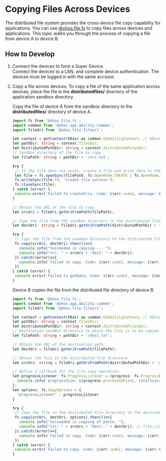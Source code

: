 # Copying Files Across Devices

The distributed file system provides the cross-device file copy capability for applications. You can use [@ohos.file.fs](../reference/apis-core-file-kit/js-apis-file-fs.md) to copy files across devices and applications. This topic walks you through the process of copying a file from device A to device B.

## How to Develop

1. Connect the devices to form a Super Device.<br>
   Connect the devices to a LAN, and complete device authentication. The devices must be logged in with the same account.

2. Copy a file across devices. To copy a file of the same application across devices, place the file in the **distributedfiles/** directory of the application sandbox directory.

   Copy the file of device A from the sandbox directory to the **distributedfiles/** directory of device A.

   ```ts
   import fs from '@ohos.file.fs';
   import common from '@ohos.app.ability.common';
   import fileUri from '@ohos.file.fileuri';

   let context = getContext(this) as common.UIAbilityContext; // Obtain the UIAbilityContext of device A.
   let pathDir: string = context.filesDir;
   let distributedPathDir: string = context.distributedFilesDir;
   // Sandbox directory of the file to copy
   let filePath: string = pathDir + '/src.txt';
   
   try {
    // If the file does not exist, create a file and write data to the file created.
    let file = fs.openSync(filePath, fs.OpenMode.CREATE | fs.OpenMode.READ_WRITE);
    fs.writeSync(file.fd, 'Create file success');
    fs.closeSync(file);
   } catch (error) {
    console.error(`Failed to createFile. Code: ${err.code}, message: ${err.message}`);
   }

   // Obtain the URI of the file to copy.
   let srcUri = fileUri.getUriFromPath(filePath);
   
   // Copy the file from the sandbox directory to the distributed file directory.
   let destUri: string = fileUri.getUriFromPath(distributedPathDir + '/src.txt');

   try {
    // Copy the file from the sandbox directory to the distributed file directory.
    fs.copy(srcUri, destUri).then(()=>{
      console.info("Succeeded in copying---. ");
      console.info("src: " + srcUri + "dest: " + destUri);
    }).catch((error)=>{
      console.info(`Failed to copy. Code: ${err.code}, message: ${err.message}`);
    })
   } catch (error) {
    console.error(`Failed to getData. Code: ${err.code}, message: ${err.message}`);
   }
   ```

   Device B copies the file from the distributed file directory of device B.

   ```ts
   import fs from '@ohos.file.fs';
   import common from '@ohos.app.ability.common';
   import fileUri from '@ohos.file.fileuri';

   let context = getContext(this) as common.UIAbilityContext; // Obtain the UIAbilityContext of device B.
   let pathDir: string = context.filesDir;
   let distributedPathDir: string = context.distributedFilesDir;
   // Destination sandbox directory to which the file is to be copied.
   let filePath: string = pathDir + '/dest.txt';

   // Obtain the URI of the destination path.
   let destUri = fileUri.getUriFromPath(filePath);

   // Obtain the file in the distributed file directory.
   let srcUri: string = fileUri.getUriFromPath(distributedPathDir + '/src.txt');

   // Define a callback for the file copy operation.
   let progressListener: fs.ProgressListener = (progress: fs.Progress) => {
     console.info(`progressSize: ${progress.processedSize}, totalSize: ${progress.totalSize}`);
   };
   let options: fs.CopyOptions = {
     "progressListener" : progressListener
   }

   try {
    // Copy the file in the distributed file directory to the destination sandbox directory.
    fs.copy(srcUri, destUri, options).then(()=>{
      console.info("Succeeded in copying of paste. ");
      console.info("src: " + srcUri + "dest: " + destUri); // file://com.example.myapplication/data/storage/el2/distributedfiles/src.txt
    }).catch((error)=>{
      console.info(`Failed to copy. Code: ${err.code}, message: ${err.message}`);
    })
   } catch (error) {
    console.error(`Failed to copy. Code: ${err.code}, message: ${err.message}`);
   }
   ```
